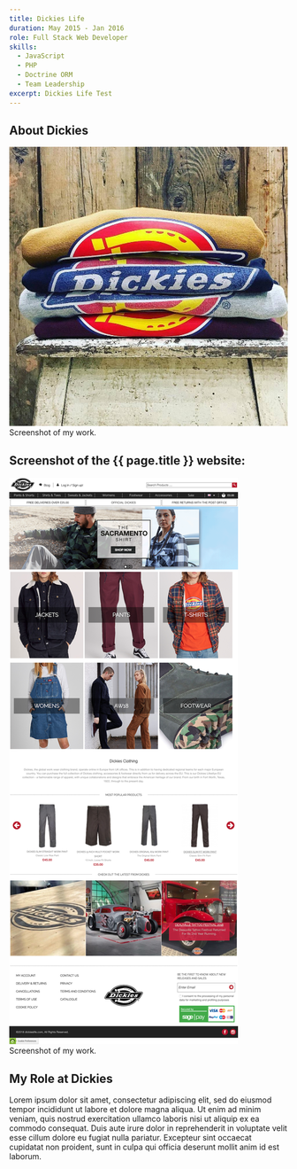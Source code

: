 ```yaml
---
title: Dickies Life
duration: May 2015 - Jan 2016
role: Full Stack Web Developer
skills:
  - JavaScript
  - PHP
  - Doctrine ORM
  - Team Leadership
excerpt: Dickies Life Test
---
```


## About Dickies


<div class="card mb-3">
    <img class="card-img-top" src = "/static/img/dickies-life-tshirts.jpg"/>
    <div class="card-body bg-light">
        <div class="card-text">Screenshot of my work.</div>
    </div>
</div>

## Screenshot of the {{ page.title }} website:

<div class="card mb-3">
    <img class="card-img-top" src = "/static/img/dickieslife.png"/>
    <div class="card-body bg-light">
        <div class="card-text">Screenshot of my work.</div>
    </div>
</div>

## My Role at Dickies

Lorem ipsum dolor sit amet, consectetur adipiscing elit, sed do eiusmod tempor incididunt ut labore et dolore magna aliqua. Ut enim ad minim veniam, quis nostrud exercitation ullamco laboris nisi ut aliquip ex ea commodo consequat. Duis aute irure dolor in reprehenderit in voluptate velit esse cillum dolore eu fugiat nulla pariatur. Excepteur sint occaecat cupidatat non proident, sunt in culpa qui officia deserunt mollit anim id est laborum.
